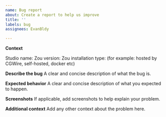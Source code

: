 ```yaml
---
name: Bug report
about: Create a report to help us improve
title: ''
labels: bug
assignees: EvanBldy

---
```


**Context**

Studio name: 
Zou version: 
Zou installation type: (for example: hosted by CGWire, self-hosted, docker etc)

**Describe the bug**
A clear and concise description of what the bug is.

**Expected behavior**
A clear and concise description of what you expected to happen.

**Screenshots**
If applicable, add screenshots to help explain your problem.

**Additional context**
Add any other context about the problem here.
